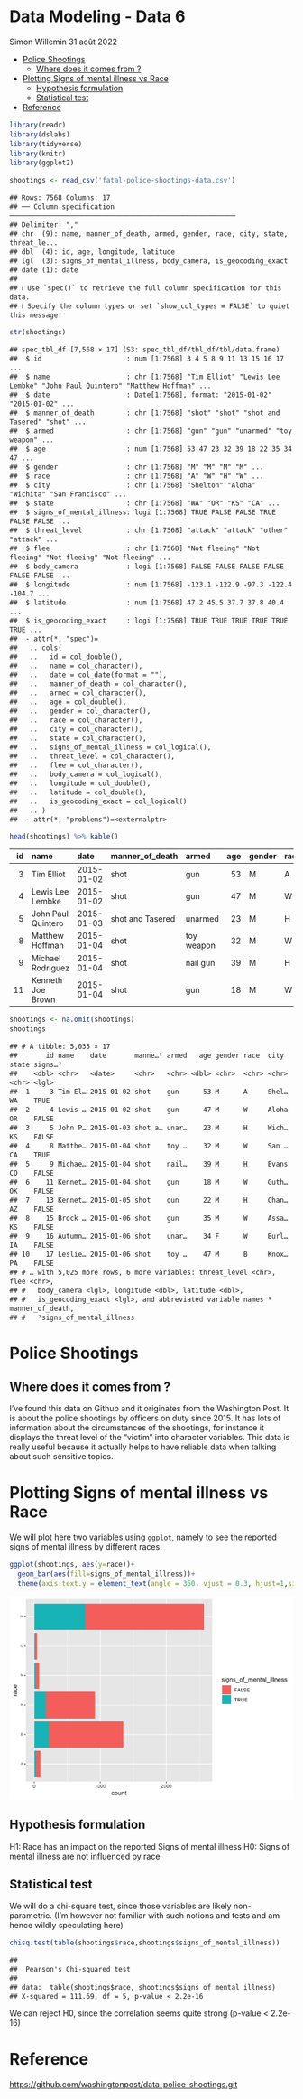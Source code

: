 Data Modeling - Data 6
================
Simon Willemin
31 août 2022

-   [Police Shootings](#police-shootings)
    -   [Where does it comes from ?](#where-does-it-comes-from-)
-   [Plotting Signs of mental illness vs
    Race](#plotting-signs-of-mental-illness-vs-race)
    -   [Hypothesis formulation](#hypothesis-formulation)
    -   [Statistical test](#statistical-test)
-   [Reference](#reference)

``` r
library(readr)
library(dslabs)
library(tidyverse)
library(knitr)
library(ggplot2)
```

``` r
shootings <- read_csv('fatal-police-shootings-data.csv')
```

    ## Rows: 7568 Columns: 17
    ## ── Column specification ────────────────────────────────────────────────────────
    ## Delimiter: ","
    ## chr  (9): name, manner_of_death, armed, gender, race, city, state, threat_le...
    ## dbl  (4): id, age, longitude, latitude
    ## lgl  (3): signs_of_mental_illness, body_camera, is_geocoding_exact
    ## date (1): date
    ## 
    ## ℹ Use `spec()` to retrieve the full column specification for this data.
    ## ℹ Specify the column types or set `show_col_types = FALSE` to quiet this message.

``` r
str(shootings)
```

    ## spec_tbl_df [7,568 × 17] (S3: spec_tbl_df/tbl_df/tbl/data.frame)
    ##  $ id                     : num [1:7568] 3 4 5 8 9 11 13 15 16 17 ...
    ##  $ name                   : chr [1:7568] "Tim Elliot" "Lewis Lee Lembke" "John Paul Quintero" "Matthew Hoffman" ...
    ##  $ date                   : Date[1:7568], format: "2015-01-02" "2015-01-02" ...
    ##  $ manner_of_death        : chr [1:7568] "shot" "shot" "shot and Tasered" "shot" ...
    ##  $ armed                  : chr [1:7568] "gun" "gun" "unarmed" "toy weapon" ...
    ##  $ age                    : num [1:7568] 53 47 23 32 39 18 22 35 34 47 ...
    ##  $ gender                 : chr [1:7568] "M" "M" "M" "M" ...
    ##  $ race                   : chr [1:7568] "A" "W" "H" "W" ...
    ##  $ city                   : chr [1:7568] "Shelton" "Aloha" "Wichita" "San Francisco" ...
    ##  $ state                  : chr [1:7568] "WA" "OR" "KS" "CA" ...
    ##  $ signs_of_mental_illness: logi [1:7568] TRUE FALSE FALSE TRUE FALSE FALSE ...
    ##  $ threat_level           : chr [1:7568] "attack" "attack" "other" "attack" ...
    ##  $ flee                   : chr [1:7568] "Not fleeing" "Not fleeing" "Not fleeing" "Not fleeing" ...
    ##  $ body_camera            : logi [1:7568] FALSE FALSE FALSE FALSE FALSE FALSE ...
    ##  $ longitude              : num [1:7568] -123.1 -122.9 -97.3 -122.4 -104.7 ...
    ##  $ latitude               : num [1:7568] 47.2 45.5 37.7 37.8 40.4 ...
    ##  $ is_geocoding_exact     : logi [1:7568] TRUE TRUE TRUE TRUE TRUE TRUE ...
    ##  - attr(*, "spec")=
    ##   .. cols(
    ##   ..   id = col_double(),
    ##   ..   name = col_character(),
    ##   ..   date = col_date(format = ""),
    ##   ..   manner_of_death = col_character(),
    ##   ..   armed = col_character(),
    ##   ..   age = col_double(),
    ##   ..   gender = col_character(),
    ##   ..   race = col_character(),
    ##   ..   city = col_character(),
    ##   ..   state = col_character(),
    ##   ..   signs_of_mental_illness = col_logical(),
    ##   ..   threat_level = col_character(),
    ##   ..   flee = col_character(),
    ##   ..   body_camera = col_logical(),
    ##   ..   longitude = col_double(),
    ##   ..   latitude = col_double(),
    ##   ..   is_geocoding_exact = col_logical()
    ##   .. )
    ##  - attr(*, "problems")=<externalptr>

``` r
head(shootings) %>% kable()
```

|  id | name               | date       | manner_of_death  | armed      | age | gender | race | city          | state | signs_of_mental_illness | threat_level | flee        | body_camera | longitude | latitude | is_geocoding_exact |
|----:|:-------------------|:-----------|:-----------------|:-----------|----:|:-------|:-----|:--------------|:------|:------------------------|:-------------|:------------|:------------|----------:|---------:|:-------------------|
|   3 | Tim Elliot         | 2015-01-02 | shot             | gun        |  53 | M      | A    | Shelton       | WA    | TRUE                    | attack       | Not fleeing | FALSE       |  -123.122 |   47.247 | TRUE               |
|   4 | Lewis Lee Lembke   | 2015-01-02 | shot             | gun        |  47 | M      | W    | Aloha         | OR    | FALSE                   | attack       | Not fleeing | FALSE       |  -122.892 |   45.487 | TRUE               |
|   5 | John Paul Quintero | 2015-01-03 | shot and Tasered | unarmed    |  23 | M      | H    | Wichita       | KS    | FALSE                   | other        | Not fleeing | FALSE       |   -97.281 |   37.695 | TRUE               |
|   8 | Matthew Hoffman    | 2015-01-04 | shot             | toy weapon |  32 | M      | W    | San Francisco | CA    | TRUE                    | attack       | Not fleeing | FALSE       |  -122.422 |   37.763 | TRUE               |
|   9 | Michael Rodriguez  | 2015-01-04 | shot             | nail gun   |  39 | M      | H    | Evans         | CO    | FALSE                   | attack       | Not fleeing | FALSE       |  -104.692 |   40.384 | TRUE               |
|  11 | Kenneth Joe Brown  | 2015-01-04 | shot             | gun        |  18 | M      | W    | Guthrie       | OK    | FALSE                   | attack       | Not fleeing | FALSE       |   -97.423 |   35.877 | TRUE               |

``` r
shootings <- na.omit(shootings)
shootings 
```

    ## # A tibble: 5,035 × 17
    ##       id name    date       manne…¹ armed   age gender race  city  state signs…²
    ##    <dbl> <chr>   <date>     <chr>   <chr> <dbl> <chr>  <chr> <chr> <chr> <lgl>  
    ##  1     3 Tim El… 2015-01-02 shot    gun      53 M      A     Shel… WA    TRUE   
    ##  2     4 Lewis … 2015-01-02 shot    gun      47 M      W     Aloha OR    FALSE  
    ##  3     5 John P… 2015-01-03 shot a… unar…    23 M      H     Wich… KS    FALSE  
    ##  4     8 Matthe… 2015-01-04 shot    toy …    32 M      W     San … CA    TRUE   
    ##  5     9 Michae… 2015-01-04 shot    nail…    39 M      H     Evans CO    FALSE  
    ##  6    11 Kennet… 2015-01-04 shot    gun      18 M      W     Guth… OK    FALSE  
    ##  7    13 Kennet… 2015-01-05 shot    gun      22 M      H     Chan… AZ    FALSE  
    ##  8    15 Brock … 2015-01-06 shot    gun      35 M      W     Assa… KS    FALSE  
    ##  9    16 Autumn… 2015-01-06 shot    unar…    34 F      W     Burl… IA    FALSE  
    ## 10    17 Leslie… 2015-01-06 shot    toy …    47 M      B     Knox… PA    FALSE  
    ## # … with 5,025 more rows, 6 more variables: threat_level <chr>, flee <chr>,
    ## #   body_camera <lgl>, longitude <dbl>, latitude <dbl>,
    ## #   is_geocoding_exact <lgl>, and abbreviated variable names ¹​manner_of_death,
    ## #   ²​signs_of_mental_illness

# Police Shootings

## Where does it comes from ?

I’ve found this data on Github and it originates from the Washington
Post. It is about the police shootings by officers on duty since 2015.
It has lots of information about the circumstances of the shootings, for
instance it displays the threat level of the “victim” into character
variables. This data is really useful because it actually helps to have
reliable data when talking about such sensitive topics.

# Plotting Signs of mental illness vs Race

We will plot here two variables using `ggplot`, namely to see the
reported signs of mental illness by different races.

``` r
ggplot(shootings, aes(y=race))+
  geom_bar(aes(fill=signs_of_mental_illness))+  
  theme(axis.text.y = element_text(angle = 360, vjust = 0.3, hjust=1,size=6))
```

![](Data_6_modelling-_files/figure-gfm/unnamed-chunk-3-1.png)<!-- -->

## Hypothesis formulation

H1: Race has an impact on the reported Signs of mental illness H0: Signs
of mental illness are not influenced by race

## Statistical test

We will do a chi-square test, since those variables are likely
non-parametric. (I’m however not familiar with such notions and tests
and am hence wildly speculating here)

``` r
chisq.test(table(shootings$race,shootings$signs_of_mental_illness))
```

    ## 
    ##  Pearson's Chi-squared test
    ## 
    ## data:  table(shootings$race, shootings$signs_of_mental_illness)
    ## X-squared = 111.69, df = 5, p-value < 2.2e-16

We can reject H0, since the correlation seems quite strong (p-value \<
2.2e-16)

# Reference

<https://github.com/washingtonpost/data-police-shootings.git>
